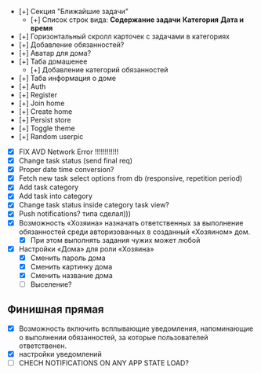 - [+] Секция "Ближайшие задачи"
  - [+] Список строк вида: __Содержание задачи__       __Категория__ __Дата и время__
- [+] Горизонтальный скролл карточек с задачами в категориях
- [+] Добавление обязанностей?
- [+] Аватар для дома?
- [+] Таба домашенее
  - [+] Добавление категорий обязанностей
- [+] Таба информация о доме
- [+] Auth
- [+] Register
- [+] Join home
- [+] Create home
- [+] Persist store
- [+] Toggle theme
- [+] Random userpic
- [x] FIX AVD Network Error !!!!!!!!!!!!
- [x] Change task status (send final req)
- [x] Proper date time conversion?
- [x] Fetch new task select options from db (responsive, repetition period)
- [x] Add task category
- [x] Add task into category
- [x] Change task status inside category task view?
- [x] Push notifications? типа сделал)))
- [x] Возможность «Хозяина» назначать ответственных за выполнение обязанностей среди авторизованных в созданный «Хозяином» дом.
  - [x] При этом выполнять задания чужих может любой
- [x] Настройки «Дома» для роли «Хозяина»
  - [x] Сменить пароль дома
  - [x] Сменить картинку дома
  - [x] Сменить название дома
  - [ ] Выселение?

## Финишная прямая
- [x] Возможность включить всплывающие уведомления, напоминающие о выполнении обязанностей, за которые пользователей ответственен.
- [x] настройки уведомлений
- [ ] CHECH NOTIFICATIONS ON ANY APP STATE LOAD?
